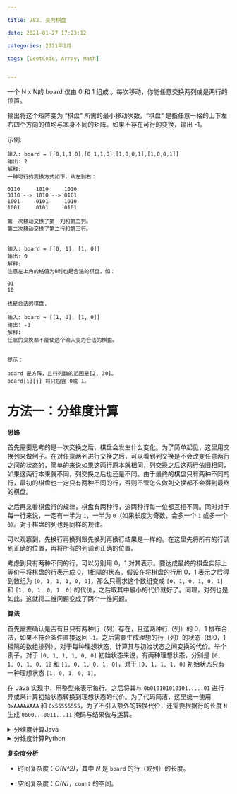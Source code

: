 ```yaml
---

title: 782. 变为棋盘

date: 2021-01-27 17:23:12

categories: 2021年1月

tags: [LeetCode, Array, Math]


---
```

 
一个 N x N的 board 仅由 0 和 1 组成 。每次移动，你能任意交换两列或是两行的位置。

输出将这个矩阵变为 “棋盘” 所需的最小移动次数。“棋盘” 是指任意一格的上下左右四个方向的值均与本身不同的矩阵。如果不存在可行的变换，输出 -1。
 
<!-- more -->

示例:

    输入: board = [[0,1,1,0],[0,1,1,0],[1,0,0,1],[1,0,0,1]]
    输出: 2
    解释:
    一种可行的变换方式如下，从左到右：
    
    0110     1010     1010
    0110 --> 1010 --> 0101
    1001     0101     1010
    1001     0101     0101
    
    第一次移动交换了第一列和第二列。
    第二次移动交换了第二行和第三行。

    
    输入: board = [[0, 1], [1, 0]]
    输出: 0
    解释:
    注意左上角的格值为0时也是合法的棋盘，如：
        
    01
    10

    也是合法的棋盘.
    
    输入: board = [[1, 0], [1, 0]]
    输出: -1
    解释:
    任意的变换都不能使这个输入变为合法的棋盘。


    提示：
    
    board 是方阵，且行列数的范围是[2, 30]。
    board[i][j] 将只包含 0或 1。


# 方法一：分维度计算

**思路**

首先需要思考的是一次交换之后，棋盘会发生什么变化。为了简单起见，这里用交换列来做例子。在对任意两列进行交换之后，可以看到列交换是不会改变任意两行之间的状态的，简单的来说如果这两行原本就相同，列交换之后这两行依旧相同，如果这两行本来就不同，列交换之后也还是不同。由于最终的棋盘只有两种不同的行，最初的棋盘也一定只有两种不同的行，否则不管怎么做列交换都不会得到最终的棋盘。

之后再来看棋盘行的规律，棋盘有两种行，这两种行每一位都互相不同。同时对于每一行来说，一定有一半为 `1`，一半为 `0`（如果长度为奇数，会多一个 `1` 或多一个 `0`）。对于棋盘的列也是同样的规律。

可以观察到，先换行再换列跟先换列再换行结果是一样的。在这里先将所有的行调到正确的位置，再将所有的列调到正确的位置。

考虑到只有两种不同的行，可以分别用 0，1 对其表示。要达成最终的棋盘实际上等价于将棋盘的行表示成 0，1相隔的状态。假设在将棋盘的行用 0，1 表示之后得到数组为 `[0, 1, 1, 1, 0, 0]`，那么只需求这个数组变成 `[0, 1, 0, 1, 0, 1]` 和 `[1, 0, 1, 0, 1, 0]` 的代价，之后取其中最小的代价就好了。同理，对列也是如此，这就将二维问题变成了两个一维问题。

**算法**

首先需要确认是否有且只有两种行（列）存在，且这两种行（列）的 0，1 排布合法，如果不符合条件直接返回 `-1`。之后需要生成理想的行（列）的状态（即0，1相隔的数组排列），对于每种理想状态，计算其与初始状态之间变换的代价。举个例子，对于 `[0, 1, 1, 1, 0, 0]` 初始状态来说，有两种理想状态，分别是 `[0, 1, 0, 1, 0, 1]` 和 `[1, 0, 1, 0, 1, 0]`，对于 `[0, 1, 1, 1, 0]` 初始状态只有一种理想状态 `[1, 0, 1, 0, 1]`。

在 Java 实现中，用整型来表示每行。之后将其与 `0b010101010101.....01` 进行异或来计算初始状态转换到理想状态的代价。为了代码简洁，这里统一使用 `0xAAAAAAAA` 和 `0x55555555`，为了不引入额外的转换代价，还需要根据行的长度 `N` 生成 `0b00...0011...11` 掩码与结果做与运算。

<details>
    <summary>分维度计算Java</summary>

```java [solution1-Java]
class Solution {
    // 关键点：
    // 1、行交换不影响列之间的相同与否状态（列交换同理），可以分别计算
    // 2、某行（列）0、1的个数是一半（+1）
    // 3、只有两种状态的行（列），且个数是一半（+1）

    public int movesToChessboard(int[][] board) {
        int N = board.length;

        Map<Integer, Integer> count = new HashMap();
        // 先检查行属性
        for (int[] row: board) { 
            int code = 0;
            for (int x: row)  // 每行中的元素们
                code = 2 * code + x; // code代表此行的二进制数，即*2（左移）+当前数
            //把每行的<二进制数code，对应的行数>放到map
            count.put(code, count.getOrDefault(code, 0) + 1);
        }

        int k1 = analyzeCount(count, N); // 计算行交换次数（其实是使行排列正确，需要交换列）
        if (k1 == -1) return -1; //  行不正确直接返回

        // 检查列属性（和行一样）
        count = new HashMap();
        for (int c = 0; c < N; ++c) {
            int code = 0;
            for (int r = 0; r < N; ++r)
                code = 2 * code + board[r][c];
            count.put(code, count.getOrDefault(code, 0) + 1);
        }

        int k2 = analyzeCount(count, N); // 计算列交换次数
        return k2 >= 0 ? k1 + k2 : -1;  // 走到这里说明行正确，若列不正确返回-1，否则返回二者和
    }

    public int analyzeCount(Map<Integer, Integer> count, int N) {
        // 若状态不是2种，肯定不行，返回-1
        if (count.size() != 2) return -1;

        List<Integer> keys = new ArrayList(count.keySet());
        int k1 = keys.get(0), k2 = keys.get(1); // k1，k2就是上面的code二进制数

        // 两种状态的行（列）都不是一半（+1）
        if (!(count.get(k1) == N/2 && count.get(k2) == (N+1)/2) &&
                !(count.get(k2) == N/2 && count.get(k1) == (N+1)/2))
            return -1;

        // 两种不相反，错误：
        // 巧妙的用异或，和N位1比较
        if ((k1 ^ k2) != (1<<N) - 1)
            return -1;

        int Nones = (1 << N) - 1;// N位1：00..0011..111，后面& Nones是为了截断前面多余的位数，
        int ones = Integer.bitCount(k1 & Nones); // bitCount统计状态1的二进制中1的个数
        int cand = Integer.MAX_VALUE;
        // 以下两种情况都要计算一次：要使行中的数字相邻之间不同，需要交换列
        // N是偶数，或者奇数且1的个数小于N，那么就是0开头的状态（AAAA截N位刚好首尾是0）
        if (N%2 == 0 || ones * 2 < N) // 0xAAAAAAAA：10101010101010101010101010101010
            // 找到与正确的1010...相差的位数，则需要交换的次数是一半（/2）
            cand = Math.min(cand, Integer.bitCount(k1 ^ 0xAAAAAAAA & Nones) / 2);
        // N是偶数，或者奇数且1的个数大于N，那么就是1开头的状态
        if (N%2 == 0 || ones * 2 > N) // 0x55555555：01010101010101010101010101010101
            cand = Math.min(cand, Integer.bitCount(k1 ^ 0x55555555 & Nones) / 2);

        return cand;
    }
}
```

</details>
<details>
    <summary>分维度计算Python</summary>

```python [solution1-Python]
class Solution(object):
    def movesToChessboard(self, board):
        N = len(board)
        ans = 0
        # For each count of lines from {rows, columns}...
        for count in (collections.Counter(map(tuple, board)),
                      collections.Counter(zip(*board))):

            # If there are more than 2 kinds of lines,
            # or if the number of kinds is not appropriate ...
            if len(count) != 2 or sorted(count.values()) != [N/2, (N+1)/2]:
                return -1

            # If the lines are not opposite each other, impossible
            line1, line2 = count
            if not all(x ^ y for x, y in zip(line1, line2)):
                return -1

            # starts = what could be the starting value of line1
            # If N is odd, then we have to start with the more
            # frequent element
            starts = [+(line1.count(1) * 2 > N)] if N%2 else [0, 1]

            # To transform line1 into the ideal line [i%2 for i ...],
            # we take the number of differences and divide by two
            ans += min(sum((i-x) % 2 for i, x in enumerate(line1, start))
                       for start in starts) / 2

        return ans
```


</details>

**复杂度分析**

* 时间复杂度：*O(N^2)*，其中 *N* 是 `board` 的行（或列）的长度。

* 空间复杂度：*O(N)*，`count` 的空间。